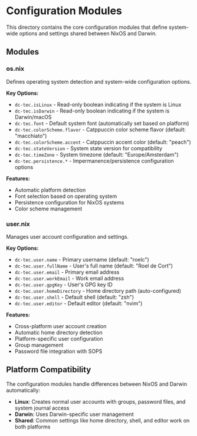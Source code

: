 # Configuration Modules

This directory contains the core configuration modules that define system-wide options and settings shared between NixOS and Darwin.

## Modules

### os.nix

Defines operating system detection and system-wide configuration options.

**Key Options:**

- `dc-tec.isLinux` - Read-only boolean indicating if the system is Linux
- `dc-tec.isDarwin` - Read-only boolean indicating if the system is Darwin/macOS
- `dc-tec.font` - Default system font (automatically set based on platform)
- `dc-tec.colorScheme.flavor` - Catppuccin color scheme flavor (default: "macchiato")
- `dc-tec.colorScheme.accent` - Catppuccin accent color (default: "peach")
- `dc-tec.stateVersion` - System state version for compatibility
- `dc-tec.timeZone` - System timezone (default: "Europe/Amsterdam")
- `dc-tec.persistence.*` - Impermanence/persistence configuration options

**Features:**

- Automatic platform detection
- Font selection based on operating system
- Persistence configuration for NixOS systems
- Color scheme management

### user.nix

Manages user account configuration and settings.

**Key Options:**

- `dc-tec.user.name` - Primary username (default: "roelc")
- `dc-tec.user.fullName` - User's full name (default: "Roel de Cort")
- `dc-tec.user.email` - Primary email address
- `dc-tec.user.workEmail` - Work email address
- `dc-tec.user.gpgKey` - User's GPG key ID
- `dc-tec.user.homeDirectory` - Home directory path (auto-configured)
- `dc-tec.user.shell` - Default shell (default: "zsh")
- `dc-tec.user.editor` - Default editor (default: "nvim")

**Features:**

- Cross-platform user account creation
- Automatic home directory detection
- Platform-specific user configuration
- Group management
- Password file integration with SOPS

## Platform Compatibility

The configuration modules handle differences between NixOS and Darwin automatically:

- **Linux**: Creates normal user accounts with groups, password files, and system journal access
- **Darwin**: Uses Darwin-specific user management
- **Shared**: Common settings like home directory, shell, and editor work on both platforms
